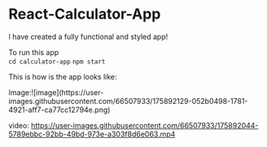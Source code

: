 # React-Calculator-App
<p> I have created a fully functional and styled app!</p>
To run this app 
<br>
<code>cd calculator-app</code>
<code>npm start</code>

<p>This is how is the app looks like:</p>
Image:![image](https://user-images.githubusercontent.com/66507933/175892129-052b0498-1781-4921-aff7-ca77cc12794e.png)

video:
https://user-images.githubusercontent.com/66507933/175892044-5789ebbc-92bb-49bd-973e-a303f8d6e063.mp4

